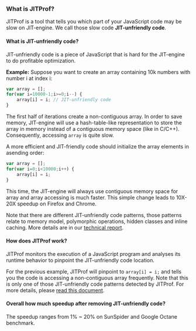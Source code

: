 ### What is JITProf?

JITProf is a tool that tells you which part of your JavaScript code may be slow on JIT-engine. We call those slow code **JIT-unfriendly code**.

#### What is JIT-unfriendly code?

JIT-unfriendly code is a piece of JavaScript that is hard for the JIT-engine to do profitable optimization.

**Example:** Suppose you want to create an array containing 10k numbers with number i at index i:

```javascript
var array = [];
for(var i=10000-1;i>=0;i--) {
	array[i] = i; // JIT-unfriendly code
}
```

The first half of iterations create a non-contiguous array.
In order to save memory, JIT-engine will use a hash-table-like representation to store the array
in memory instead of a contiguous memory space (like in C/C++). Consequently, accessing ```array``` is quite slow.

A more efficient and JIT-friendly code should initialize the array elements in asending order:

```javascript
var array = [];
for(var i=0;i<10000;i++) {
	array[i] = i;
}
```

This time, the JIT-engine will always use contiguous memory space for array and array accessing is much faster.
This simple change leads to 10X-20X speedup on Firefox and Chrome.

Note that there are different JIT-unfriendly code patterns, those patterns relate to memory model, polymorphic operations, hidden classes and inline caching. More details are in our [technical report](http://www.eecs.berkeley.edu/Pubs/TechRpts/2014/EECS-2014-144.pdf).

#### How does JITProf work?

JITProf monitors the execution of a JavaScript program and analyses its runtime behavior to pinpoint the JIT-unfriendly code location.

For the previous example, JITProf will pinpoint to ```array[i] = i;``` and tells you the code is accessing a non-contiguous array
frequently. Note that this is only one of those JIT-unfriendly code patterns detected by JITProf. 
For more details, please [read this document](./JITProf-Wiki-Page).

#### Overall how much speedup after removing JIT-unfriendly code?

The speedup ranges from 1% ~ 20% on SunSpider and Google Octane benchmark.
